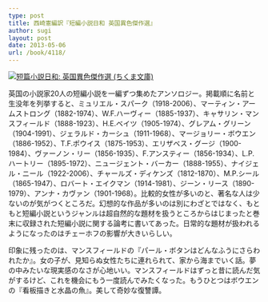 ```yaml
---
type: post
title: 西崎憲編訳『短編小説日和 英国異色傑作選』
author: sugi
layout: post
date: 2013-05-06
url: /book/4118/
---
```

<a href="http://www.amazon.co.jp/exec/obidos/ASIN/4480430342/chezsugi-22/ref=nosim/" onclick="_gaq.push(['_trackEvent', 'outbound-article', 'http://www.amazon.co.jp/exec/obidos/ASIN/4480430342/chezsugi-22/ref=nosim/', '']);" name="amazletlink" target="_blank"><img src="http://i2.wp.com/ecx.images-amazon.com/images/I/51B%2BuWZKUeL._SL160_.jpg?w=660" alt="短篇小説日和: 英国異色傑作選 (ちくま文庫)" class="alignleft" data-recalc-dims="1" /></a>

英国の小説家20人の短編小説を一編ずつ集めたアンソロジー。掲載順に名前と生没年を列挙すると、ミュリエル・スパーク（1918-2006）、マーティン・アームストロング（1882-1974）、W.F.ハーヴィー（1885-1937）、キャサリン・マンスフィールド（1888-1923）、H.E.ベイツ（1905-1974）、グレアム・グリーン（1904-1991）、ジェラルド・カーシュ（1911-1968）、マージョリー・ボウエン（1886-1952）、T.F.ポウイス（1875-1953）、エリザベス・グージ（1900-1984）、ヴァーノン・リー（1856-1935）、F.アンスティー（1856-1934）、L.P.ハートリー（1895-1972）、ニュージェント・バーカー（1888-1955）、ナイジェル・ニール（1922-2006）、チャールズ・ディケンズ（1812-1870）、M.P.シール（1865-1947）、ロバート・エイクマン（1914-1981）、ジーン・リース（1890-1979）、アンナ・カヴァン（1901-1968）。比較的女性が多いのと、著名な人は少ないのが気がつくところだ。幻想的な作品が多いのは別にわざとではなく、もともと短編小説というジャンルは超自然的な題材を扱うところからはじまったと巻末に収録された短編小説に関する論考に書いてあった。日常的な題材が扱われるようになったのはチェーホフの影響が大きいらしい。

印象に残ったのは、マンスフィールドの『パール・ボタンはどんなふうにさらわれたか』。女の子が、見知らぬ女性たちに連れられて、家から海までいく話。夢の中みたいな現実感のなさが心地いい。マンスフィールドはずっと昔に読んだ気がするけど、これを機会にもう一度読んでみたくなった。もうひとつはボウエンの『看板描きと水晶の魚』。美して奇妙な復讐譚。
